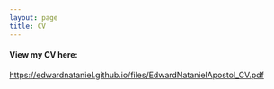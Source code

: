 ```yaml
---
layout: page
title: CV
---
```


#### View my CV here:  

<a href="https://edwardnataniel.github.io/files/EdwardNatanielApostol_CV.pdf">https://edwardnataniel.github.io/files/EdwardNatanielApostol_CV.pdf</a>
